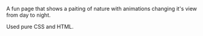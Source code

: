 A fun page that shows a paiting of nature with animations changing it's view from day to night.

Used pure CSS and HTML.